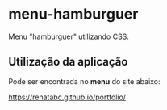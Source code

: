 # menu-hamburguer
Menu "hamburguer" utilizando CSS.

## Utilização da aplicação
Pode ser encontrada no **menu** do site abaixo:

https://renatabc.github.io/portfolio/
